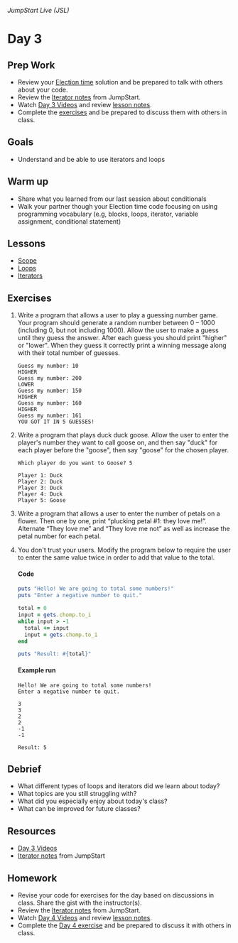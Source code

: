 _JumpStart Live (JSL)_
# Day 3

## Prep Work
* Review your [Election time](https://github.com/Ada-Developers-Academy/jump-start/blob/master/lessons/iterators/assignments/election.md) solution and be prepared to talk with others about your code.
* Review the [Iterator notes](https://github.com/Ada-Developers-Academy/jump-start/tree/master/lessons/iterators) from JumpStart.
* Watch [Day 3 Videos](https://adaacademy.hosted.panopto.com/Panopto/Pages/Sessions/List.aspx?folderID=4bd4003b-ca01-4260-8e3e-86296c909339) and review [lesson notes](#lessons).
* Complete the [exercises](#exercises) and be prepared to discuss them with others in class.

## Goals
* Understand and be able to use iterators and loops

## Warm up
* Share what you learned from our last session about conditionals
* Walk your partner though your Election time code focusing on using programming vocabulary (e.g, blocks, loops, iterator, variable assignment, conditional statement)

## Lessons
* [Scope](scope.md)
* [Loops](loops.md)
* [Iterators](iterators.md)

## Exercises
1. Write a program that allows a user to play a guessing number game. Your program should generate a random number between 0 – 1000 (including 0, but not including 1000). Allow the user to make a guess until they guess the answer. After each guess you should print "higher" or "lower". When they guess it correctly print a winning message along with their total number of guesses.

	```
	Guess my number: 10
	HIGHER
	Guess my number: 200
	LOWER
	Guess my number: 150
	HIGHER
	Guess my number: 160
	HIGHER
	Guess my number: 161
	YOU GOT IT IN 5 GUESSES!
	```

2. Write a program that plays duck duck goose. Allow the user to enter the player's number they want to call goose on, and then say "duck" for each player before the "goose", then say "goose" for the chosen player.

	```
	Which player do you want to Goose? 5

	Player 1: Duck
	Player 2: Duck
	Player 3: Duck
	Player 4: Duck
	Player 5: Goose
	```

3. Write a program that allows a user to enter the number of petals on a flower. Then one by one, print “plucking petal #1: they love me!”. Alternate “They love me” and “They love me not” as well as increase the petal number for each petal.

4. You don't trust your users. Modify the program below to require the user to enter the same value twice in order to add that value to the total.

	#### Code

	```ruby
	puts "Hello! We are going to total some numbers!"
	puts "Enter a negative number to quit."

	total = 0
	input = gets.chomp.to_i
	while input > -1
	  total += input
	  input = gets.chomp.to_i
	end

	puts "Result: #{total}"
	```

	#### Example run

	```
	Hello! We are going to total some numbers!
	Enter a negative number to quit.

	3
	3
	2
	2
	-1
	-1

	Result: 5
	```

## Debrief
* What different types of loops and iterators did we learn about today?
* What topics are you still struggling with?
* What did you especially enjoy about today's class?
* What can be improved for future classes?

## Resources
* [Day 3 Videos](https://adaacademy.hosted.panopto.com/Panopto/Pages/Sessions/List.aspx?folderID=4bd4003b-ca01-4260-8e3e-86296c909339)
* [Iterator notes](https://github.com/Ada-Developers-Academy/jump-start/tree/master/lessons/11-iterators/notes) from JumpStart

## Homework
* Revise your code for exercises for the day based on discussions in class. Share the gist with the instructor(s).
* Review the [Iterator notes](https://github.com/Ada-Developers-Academy/jump-start/tree/master/lessons/iterators) from JumpStart.
* Watch [Day 4 Videos](https://adaacademy.hosted.panopto.com/Panopto/Pages/Sessions/List.aspx?folderID=59509728-df2d-4580-9077-55ad28795a7f) and review [lesson notes](../day4/readme.md#lessons).
* Complete the [Day 4 exercise](../day4/readme.md#exercise) and be prepared to discuss it with others in class.
